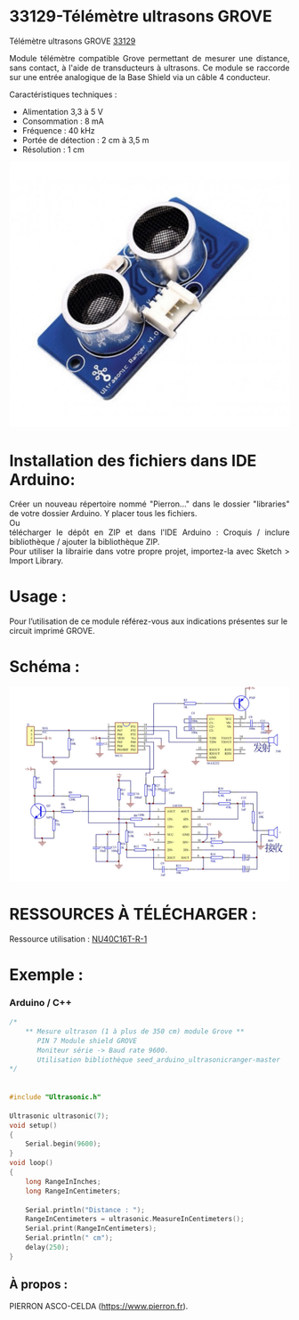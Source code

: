 # 33129-Télémètre ultrasons GROVE

Télémètre ultrasons GROVE [33129](https://www.pierron.fr/interface-arduino-uno-5968.html)

<div style="text-align: justify">Module télémètre compatible Grove permettant de mesurer une distance, sans contact, à l'aide de transducteurs à ultrasons. Ce module se raccorde sur une entrée analogique de la Base Shield via un câble 4 conducteur.</div>

Caractéristiques techniques :
- Alimentation 3,3 à 5 V
- Consommation : 8 mA
- Fréquence : 40 kHz
- Portée de détection : 2 cm à 3,5 m
- Résolution : 1 cm

![L-33129](/img/L-33129.jpg)

# Installation des fichiers dans IDE Arduino:
<div style="text-align: justify">Créer un nouveau répertoire nommé "Pierron..." dans le dossier "libraries" de votre dossier Arduino.
Y placer tous les fichiers.</div>
Ou
<div style="text-align: justify">télécharger le dépôt en ZIP et dans l'IDE Arduino : Croquis / inclure bibliothèque / ajouter la bibliothèque ZIP.</div>

<div style="text-align: justify">Pour utiliser la librairie dans votre propre projet, importez-la avec  Sketch > Import Library.</div>

# Usage :
Pour l’utilisation de ce module référez-vous aux indications présentes sur le circuit imprimé GROVE.

# Schéma :

![SCH-33129](/img/SCH-33129.jpg)

# RESSOURCES À TÉLÉCHARGER :

Ressource utilisation : [NU40C16T-R-1](https://github.com/pierron-asco-celda/33129-Telemetre_ultrasons_GROVE/blob/main/src/Datasheet_NU40C16T-R-1.pdf)

# Exemple :
### Arduino / C++
```cpp
/*
    ** Mesure ultrason (1 à plus de 350 cm) module Grove **
       PIN 7 Module shield GROVE
       Moniteur série -> Baud rate 9600.
       Utilisation bibliothèque seed_arduino_ultrasonicranger-master 
*/


#include "Ultrasonic.h"
 
Ultrasonic ultrasonic(7);
void setup()
{
    Serial.begin(9600);
}
void loop()
{
    long RangeInInches;
    long RangeInCentimeters;
 
    Serial.println("Distance : "); 
    RangeInCentimeters = ultrasonic.MeasureInCentimeters(); 
    Serial.print(RangeInCentimeters);
    Serial.println(" cm");
    delay(250);
}
```
## À propos :

PIERRON ASCO-CELDA (https://www.pierron.fr).

